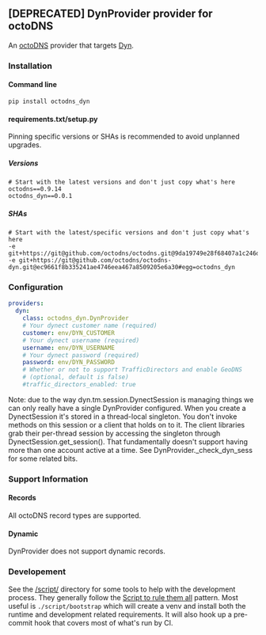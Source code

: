 ## [DEPRECATED] DynProvider provider for octoDNS

An [octoDNS](https://github.com/octodns/octodns/) provider that targets [Dyn](https://www.oracle.com/corporate/acquisitions/dyn/technologies/migrate-your-services/).

### Installation

#### Command line

```
pip install octodns_dyn
```

#### requirements.txt/setup.py

Pinning specific versions or SHAs is recommended to avoid unplanned upgrades.

##### Versions

```
# Start with the latest versions and don't just copy what's here
octodns==0.9.14
octodns_dyn==0.0.1
```

##### SHAs

```
# Start with the latest/specific versions and don't just copy what's here
-e git+https://git@github.com/octodns/octodns.git@9da19749e28f68407a1c246dfdf65663cdc1c422#egg=octodns
-e git+https://git@github.com/octodns/octodns-dyn.git@ec9661f8b335241ae4746eea467a8509205e6a30#egg=octodns_dyn
```

### Configuration

```yaml
providers:
  dyn:
    class: octodns_dyn.DynProvider
    # Your dynect customer name (required)
    customer: env/DYN_CUSTOMER
    # Your dynect username (required)
    username: env/DYN_USERNAME
    # Your dynect password (required)
    password: env/DYN_PASSWORD
    # Whether or not to support TrafficDirectors and enable GeoDNS
    # (optional, default is false)
    #traffic_directors_enabled: true
```

Note: due to the way dyn.tm.session.DynectSession is managing things we can only really have a single DynProvider configured. When you create a DynectSession it's stored in a thread-local singleton. You don't invoke methods on this session or a client that holds on to it. The client libraries grab their per-thread session by accessing the singleton through DynectSession.get_session(). That fundamentally doesn't support having more than one account active at a time. See DynProvider._check_dyn_sess for some related bits.

### Support Information

#### Records

All octoDNS record types are supported.

#### Dynamic

DynProvider does not support dynamic records.

### Developement

See the [/script/](/script/) directory for some tools to help with the development process. They generally follow the [Script to rule them all](https://github.com/github/scripts-to-rule-them-all) pattern. Most useful is `./script/bootstrap` which will create a venv and install both the runtime and development related requirements. It will also hook up a pre-commit hook that covers most of what's run by CI.
